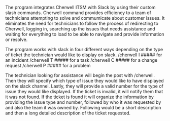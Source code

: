 The program integrates Cherwell ITSM with Slack by using their custom slash commands. Cherwell command provides efficiency to a team of technicians attempting to solve and commumicate about customer issues. It eliminates the need for technicians to follow the process of redirecting to Cherwell, logging in, searching up the issues that needs assistance and waiting for everything to load to be able to navigate and provide information or resolve. 

The program works with slack in four different ways depending on the type of ticket the technician would like to display on slack.
/cherwell I ##### for an incident
/cherwell T ##### for a task
/cherwell C ##### for a change request
/cherwell P ##### for a problem

The technician looking for assistance will begin the post with /cherwell. Then they will specify which type of issue they would like to have displayed on the slack channel. Lastly, they will provide a valid number for the type of issue they would like displayed. If the ticket is invalid, it will notify them that it was not found. If the ticket is found it will organize the information by providing the issue type and number, followed by who it was requested by and also the team it was owned by. Following would be a short description and then a long detailed description of the ticket requested. 
